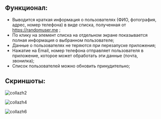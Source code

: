 ## Функционал:

- Выводится краткая информация о пользователях (ФИО, фотография, адрес, номер
телефона) в виде списка, полученная от https://randomuser.me ;
- По клику на элемент списка на отдельном экране показывается полная информация о
выбранном пользователе;
- Данные о пользователях не теряются при перезапуске приложения;
- Нажатие на Email, номер телефона отправляет пользователя в
приложение, которое может обработать эти данные (почта, звонилка);
- Список пользователей можно обновить принудительно;
  

## Скриншоты:

![collazh2](https://github.com/Nastya051/FPA/assets/43984806/e3fa903f-b939-4a27-8373-ea3bdd90ab55)

![collazh4](https://github.com/Nastya051/FPA/assets/43984806/28d8fce4-3ba6-440c-8df9-db1c630b2d9e)

![collazh6](https://github.com/Nastya051/FPA/assets/43984806/ffd4fdcc-26d7-4425-b0b7-42fec337b3d2)
